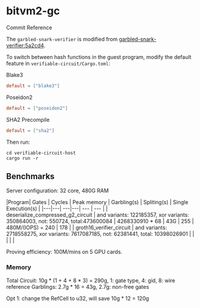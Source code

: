 # bitvm2-gc



Commit Reference

The `garbled-snark-verifier` is modified from [garbled-snark-verifier:5a2cd4](https://github.com/BitVM/garbled-snark-verifier/commit/5a2cd4dc6cb19e37adb1b3ab94414e01d1e8b338).

To switch between hash functions in the guest program, modify the default feature in `verifiable-circuit/Cargo.toml`:

Blake3
```toml
default = ["blake3"]
```

Poseidon2
```toml
default = ["poseidon2"]
```

SHA2 Precompile
```toml
default = ["sha2"]
```

Then run:
```shell
cd verifiable-circuit-host
cargo run -r
```

## Benchmarks
Server configuration: 32 core, 480G RAM

|Program| Gates | Cycles | Peak memory | Garbling(s) | Spliting(s) | Single Execution(s) |
|---|---| ---|---| --- | --- |
| deserialize_compressed_g2_circuit | and variants: 122185357, xor variants: 350864003, not: 550724, total:473600084 |  4268330910 * 68 | 43G | 255 | 480M/(IOPS) = 240 |  178 |
| groth16_verifier_circuit | and variants: 2718558275, xor variants: 7617087185, not: 62381441, total: 10398026901 |  |  |  |  |   


Proving efficiency:  100M/mins on 5 GPU cards.


### Memory
Total Circuit: 10g * (1 + 4 + 8 * 3) = 290g, 1: gate type, 4: gid, 8: wire reference 
Garblings: 2.7g * 16 = 43g, 2.7g: non-free gates 

Opt 1: change the RefCell to u32, will save 10g * 12 = 120g

